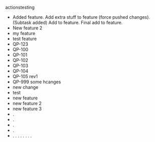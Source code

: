 actionstesting

- Added feature. Add extra stuff to feature (force pushed changes). (Subtask added) Add to feature. Final add to feature.
- New feature 2
- my feature
- test feature
- QP-123
- QP-100
- QP-101
- QP-102
- QP-103
- QP-104
- QP-105 rev1
- QP-999 some hcanges
- new change
- test
- new feature
- new feature 2
- new feature 3
- .
- .
- .
- .
- .
.
.
.
.
.
.
.